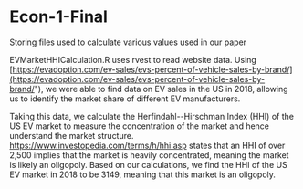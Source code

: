 # Econ-1-Final

Storing files used to calculate various values used in our paper

EVMarketHHICalculation.R uses rvest to read website data. Using [https://evadoption.com/ev-sales/evs-percent-of-vehicle-sales-by-brand/](https://evadoption.com/ev-sales/evs-percent-of-vehicle-sales-by-brand/"), we were able to find data on EV sales in the US in 2018, allowing us to identify the market share of different EV manufacturers.

Taking this data, we calculate the Herfindahl--Hirschman Index (HHI) of the US EV market to measure the concentration of the market and hence understand the market structure. <https://www.investopedia.com/terms/h/hhi.asp> states that an HHI of over 2,500 implies that the market is heavily concentrated, meaning the market is likely an oligopoly. Based on our calculations, we find the HHI of the US EV market in 2018 to be 3149, meaning that this market is an oligopoly.
